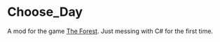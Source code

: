 # Choose_Day

A mod for the game [The Forest](https://endnightgames.com/games/the-forest). Just messing with C# for the first time.
